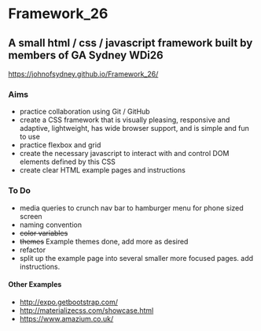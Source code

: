 # Framework_26

## A small html / css / javascript framework built by members of GA Sydney WDi26

https://johnofsydney.github.io/Framework_26/

### Aims
- practice collaboration using Git / GitHub
- create a CSS framework that is visually pleasing, responsive and adaptive, lightweight, has wide browser support, and is simple and fun to use
- practice flexbox and grid
- create the necessary javascript to interact with and control DOM elements defined by this CSS
- create clear HTML example pages and instructions


### To Do
- media queries to crunch nav bar to hamburger menu for phone sized screen
- naming convention
- ~~color variables~~
- ~~themes~~ Example themes done, add more as desired
- refactor
- split up the example page into several smaller more focused pages. add instructions.


#### Other Examples
- http://expo.getbootstrap.com/
- http://materializecss.com/showcase.html
- https://www.amazium.co.uk/
